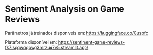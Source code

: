 # Sentiment Analysis on Game Reviews

Parâmetros já treinados disponíveis em: https://huggingface.co/Guspfc

Plataforma disponível em: https://sentiment-game-reviews-fk7lsqqwqqowg3mrzuq7v5.streamlit.app/